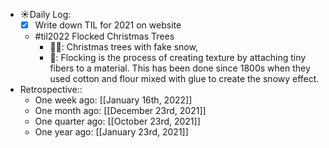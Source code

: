 - ☀️Daily Log:
    - [x] Write down TIL for 2021 on website
    - #til2022 Flocked Christmas Trees
        - 💁‍♂️: Christmas trees with fake snow,
        - 🤔: Flocking is the process of creating texture by attaching tiny fibers to a material. This has been done since 1800s when they used cotton and flour mixed with glue to create the snowy effect.
- Retrospective::
    - One week ago: [[January 16th, 2022]]
    - One month ago: [[December 23rd, 2021]]
    - One quarter ago: [[October 23rd, 2021]]
    - One year ago: [[January 23rd, 2021]]
